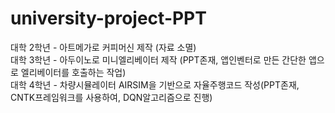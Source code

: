 # university-project-PPT

대학 2학년 - 아트메가로 커피머신 제작 (자료 소멸)<br/>
대학 3학년 - 아두이노로 미니엘리베이터 제작 (PPT존재, 앱인벤터로 만든 간단한 앱으로 엘리베이터를 호출하는 작업)<br/>
대학 4학년 - 차량시뮬레이터 AIRSIM을 기반으로 자율주행코드 작성(PPT존재, CNTK프레임워크를 사용하여, DQN알고리즘으로 진행)<br/>
